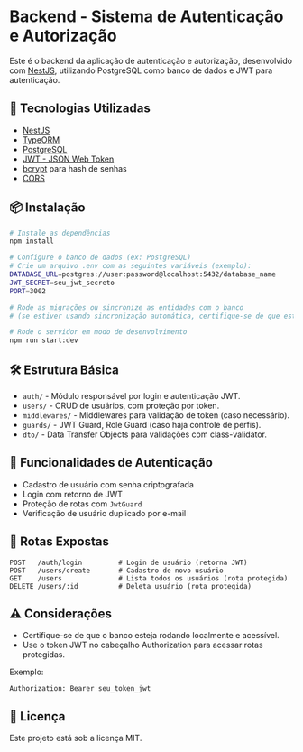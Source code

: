 
# Backend - Sistema de Autenticação e Autorização

Este é o backend da aplicação de autenticação e autorização, desenvolvido com [NestJS](https://nestjs.com/), utilizando PostgreSQL como banco de dados e JWT para autenticação.

## 🚀 Tecnologias Utilizadas

- [NestJS](https://nestjs.com/)
- [TypeORM](https://typeorm.io/)
- [PostgreSQL](https://www.postgresql.org/)
- [JWT - JSON Web Token](https://jwt.io/)
- [bcrypt](https://www.npmjs.com/package/bcrypt) para hash de senhas
- [CORS](https://developer.mozilla.org/en-US/docs/Web/HTTP/CORS)

## 📦 Instalação

```bash
# Instale as dependências
npm install

# Configure o banco de dados (ex: PostgreSQL)
# Crie um arquivo .env com as seguintes variáveis (exemplo):
DATABASE_URL=postgres://user:password@localhost:5432/database_name
JWT_SECRET=seu_jwt_secreto
PORT=3002

# Rode as migrações ou sincronize as entidades com o banco
# (se estiver usando sincronização automática, certifique-se de que está ativado)

# Rode o servidor em modo de desenvolvimento
npm run start:dev
```

## 🛠 Estrutura Básica

- `auth/` - Módulo responsável por login e autenticação JWT.
- `users/` - CRUD de usuários, com proteção por token.
- `middlewares/` - Middlewares para validação de token (caso necessário).
- `guards/` - JWT Guard, Role Guard (caso haja controle de perfis).
- `dto/` - Data Transfer Objects para validações com class-validator.

## 🔐 Funcionalidades de Autenticação

- Cadastro de usuário com senha criptografada
- Login com retorno de JWT
- Proteção de rotas com `JwtGuard`
- Verificação de usuário duplicado por e-mail

## 🔁 Rotas Expostas

```
POST   /auth/login         # Login de usuário (retorna JWT)
POST   /users/create       # Cadastro de novo usuário
GET    /users              # Lista todos os usuários (rota protegida)
DELETE /users/:id          # Deleta usuário (rota protegida)
```

## ⚠️ Considerações

- Certifique-se de que o banco esteja rodando localmente e acessível.
- Use o token JWT no cabeçalho Authorization para acessar rotas protegidas.

Exemplo:
```
Authorization: Bearer seu_token_jwt
```

## 📄 Licença

Este projeto está sob a licença MIT.
